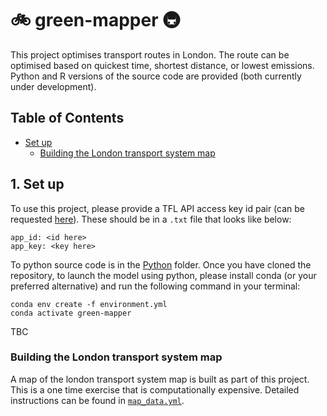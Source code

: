 # :bike: green-mapper :metro:

This project optimises transport routes in London. The route can be optimised based on quickest time, shortest distance, or lowest emissions. Python and R versions of the source code are provided (both currently under development).

## Table of Contents
- [Set up](#1-set-up)
    - [Building the London transport system map](#building-the-london-transport-system-map)

## 1. Set up

To use this project, please provide a TFL API access key id pair (can be requested [here](https://api-portal.tfl.gov.uk/signup)). These should be in a `.txt` file that looks like below:
```
app_id: <id here>
app_key: <key here>
```

To python source code is in the [Python](Python) folder. Once you have cloned the repository, to launch the model using python, please install conda (or your preferred alternative) and run the following command in your terminal:
```
conda env create -f environment.yml
conda activate green-mapper
```


TBC

### Building the London transport system map

A map of the london transport system map is built as part of this project. This is a one time exercise that is computationally expensive. Detailed instructions can be found in [`map_data.yml`](map_data.yml).